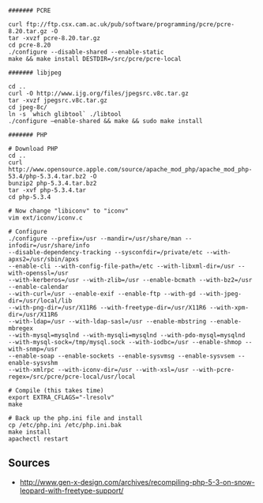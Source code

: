     ####### PCRE

    curl ftp://ftp.csx.cam.ac.uk/pub/software/programming/pcre/pcre-8.20.tar.gz -O
    tar -xvzf pcre-8.20.tar.gz
    cd pcre-8.20
    ./configure --disable-shared --enable-static
    make && make install DESTDIR=/src/pcre/pcre-local

    ####### libjpeg

    cd ..
    curl -O http://www.ijg.org/files/jpegsrc.v8c.tar.gz
    tar -xvzf jpegsrc.v8c.tar.gz
    cd jpeg-8c/
    ln -s `which glibtool` ./libtool
    ./configure –enable-shared && make && sudo make install

    ####### PHP

    # Download PHP
    cd ..
    curl http://www.opensource.apple.com/source/apache_mod_php/apache_mod_php-53.4/php-5.3.4.tar.bz2 -O
    bunzip2 php-5.3.4.tar.bz2
    tar -xvf php-5.3.4.tar
    cd php-5.3.4

    # Now change "libiconv" to "iconv"
    vim ext/iconv/iconv.c

    # Configure
    ./configure --prefix=/usr --mandir=/usr/share/man --infodir=/usr/share/info 
    --disable-dependency-tracking --sysconfdir=/private/etc --with-apxs2=/usr/sbin/apxs 
    --enable-cli --with-config-file-path=/etc --with-libxml-dir=/usr --with-openssl=/usr 
    --with-kerberos=/usr --with-zlib=/usr --enable-bcmath --with-bz2=/usr --enable-calendar 
    --with-curl=/usr --enable-exif --enable-ftp --with-gd --with-jpeg-dir=/usr/local/lib 
    --with-png-dir=/usr/X11R6 --with-freetype-dir=/usr/X11R6 --with-xpm-dir=/usr/X11R6 
    --with-ldap=/usr --with-ldap-sasl=/usr --enable-mbstring --enable-mbregex 
    --with-mysql=mysqlnd --with-mysqli=mysqlnd --with-pdo-mysql=mysqlnd 
    --with-mysql-sock=/tmp/mysql.sock --with-iodbc=/usr --enable-shmop --with-snmp=/usr 
    --enable-soap --enable-sockets --enable-sysvmsg --enable-sysvsem --enable-sysvshm 
    --with-xmlrpc --with-iconv-dir=/usr --with-xsl=/usr --with-pcre-regex=/src/pcre/pcre-local/usr/local

    # Compile (this takes time)
    export EXTRA_CFLAGS="-lresolv"
    make

    # Back up the php.ini file and install
    cp /etc/php.ini /etc/php.ini.bak
    make install
    apachectl restart

Sources
-------

-   <http://www.gen-x-design.com/archives/recompiling-php-5-3-on-snow-leopard-with-freetype-support/>




